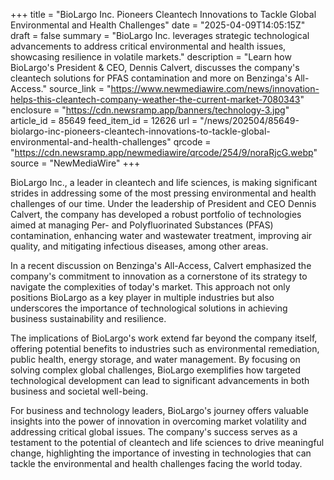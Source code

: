 +++
title = "BioLargo Inc. Pioneers Cleantech Innovations to Tackle Global Environmental and Health Challenges"
date = "2025-04-09T14:05:15Z"
draft = false
summary = "BioLargo Inc. leverages strategic technological advancements to address critical environmental and health issues, showcasing resilience in volatile markets."
description = "Learn how BioLargo's President & CEO, Dennis Calvert, discusses the company's cleantech solutions for PFAS contamination and more on Benzinga's All-Access."
source_link = "https://www.newmediawire.com/news/innovation-helps-this-cleantech-company-weather-the-current-market-7080343"
enclosure = "https://cdn.newsramp.app/banners/technology-3.jpg"
article_id = 85649
feed_item_id = 12626
url = "/news/202504/85649-biolargo-inc-pioneers-cleantech-innovations-to-tackle-global-environmental-and-health-challenges"
qrcode = "https://cdn.newsramp.app/newmediawire/qrcode/254/9/noraRjcG.webp"
source = "NewMediaWire"
+++

<p>BioLargo Inc., a leader in cleantech and life sciences, is making significant strides in addressing some of the most pressing environmental and health challenges of our time. Under the leadership of President and CEO Dennis Calvert, the company has developed a robust portfolio of technologies aimed at managing Per- and Polyfluorinated Substances (PFAS) contamination, enhancing water and wastewater treatment, improving air quality, and mitigating infectious diseases, among other areas.</p><p>In a recent discussion on Benzinga's All-Access, Calvert emphasized the company's commitment to innovation as a cornerstone of its strategy to navigate the complexities of today's market. This approach not only positions BioLargo as a key player in multiple industries but also underscores the importance of technological solutions in achieving business sustainability and resilience.</p><p>The implications of BioLargo's work extend far beyond the company itself, offering potential benefits to industries such as environmental remediation, public health, energy storage, and water management. By focusing on solving complex global challenges, BioLargo exemplifies how targeted technological development can lead to significant advancements in both business and societal well-being.</p><p>For business and technology leaders, BioLargo's journey offers valuable insights into the power of innovation in overcoming market volatility and addressing critical global issues. The company's success serves as a testament to the potential of cleantech and life sciences to drive meaningful change, highlighting the importance of investing in technologies that can tackle the environmental and health challenges facing the world today.</p>